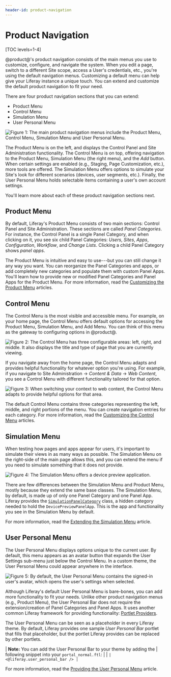 ```yaml
---
header-id: product-navigation
---
```


# Product Navigation

[TOC levels=1-4]

@product@'s product navigation consists of the main menus you use to customize,
configure, and navigate the system. When you edit a page, switch to a different
Site scope, access a User's credentials, etc., you're using the default
navigation menus. Customizing a default menu can help give your Liferay instance
a unique touch. You can extend and customize the default product navigation to
fit your need.

There are four product navigation sections that you can extend:

- Product Menu
- Control Menu
- Simulation Menu
- User Personal Menu

![Figure 1: The main product navigation menus include the Product Menu, Control Menu, Simulation Menu and User Personal Menu.](../../images/product-navigation-summary.png)

The Product Menu is on the left, and displays the Control Panel and Site
Administration functionality. The Control Menu is on top, offering navigation to
the Product Menu, Simulation Menu (the right menu), and the *Add* button. When
certain settings are enabled (e.g., Staging, Page Customization, etc.), more
tools are offered. The Simulation Menu offers options to simulate your Site's
look for different scenarios (devices, user segments, etc.). Finally, the User
Personal Menu holds selectable items containing a user's own account settings.

You'll learn more about each of these product navigation sections next.

## Product Menu

By default, Liferay's Product Menu consists of two main sections: Control Panel
and Site Administration. These sections are called *Panel Categories*. For
instance, the Control Panel is a single Panel Category, and when clicking on it,
you see six child Panel Categories: *Users*, *Sites*, *Apps*, *Configuration*,
*Workflow*, and *Change Lists*. Clicking a child Panel Category shows *panel
apps*.

The Product Menu is intuitive and easy to use---but you can still change it any
way you want. You can reorganize the Panel Categories and apps, or add
completely new categories and populate them with custom Panel Apps. You'll
learn how to provide new or modified Panel Categories and Panel Apps for the
Product Menu. For more information, read the
[Customizing the Product Menu](/docs/7-2/customization/-/knowledge_base/c/customizing-the-product-menu)
articles.

## Control Menu

The Control Menu is the most visible and accessible menu. For example, on your 
home page, the Control Menu offers default options for accessing the Product
Menu, Simulation Menu, and Add Menu. You can think of this menu as the gateway
to configuring options in @product@.

![Figure 2: The Control Menu has three configurable areas: left, right, and middle. It also displays the title and type of page that you are currently viewing.](../../images/control-menu-home.png)

If you navigate away from the home page, the Control Menu adapts and provides
helpful functionality for whatever option you're using. For example, if you
navigate to Site Administration &rarr; *Content & Data* &rarr; *Web Content*,
you see a Control Menu with different functionality tailored for that option.

![Figure 3: When switching your context to web content, the Control Menu adapts to provide helpful options for that area.](../../images/control-menu-web-content.png)

The default Control Menu contains three categories representing the left,
middle, and right portions of the menu. You can create navigation entries for
each category. For more information, read the
[Customizing the Control Menu](/docs/7-2/customization/-/knowledge_base/c/customizing-the-control-menu)
articles.

## Simulation Menu

When testing how pages and apps appear for users, it's important to simulate
their views in as many ways as possible. The Simulation Menu on the right-side
of the main page allows this, and you can extend the menu if you need to
simulate something that it does not provide.

![Figure 4: The Simulation Menu offers a device preview application.](../../images/simulation-menu-preview.png)

There are few differences between the Simulation Menu and Product Menu, mostly
because they extend the same base classes. The Simulation Menu, by default, is
made up of only one Panel Category and one Panel App. Liferay provides the
[`SimulationPanelCategory`](https://github.com/liferay/liferay-portal/blob/7.2.0-ga1/modules/apps/product-navigation/product-navigation-simulation-web/src/main/java/com/liferay/product/navigation/simulation/web/internal/application/list/SimulationPanelCategory.java)
class, a hidden category needed to hold the `DevicePreviewPanelApp`. This is the
app and functionality you see in the Simulation Menu by default.

For more information, read the
[Extending the Simulation Menu](/docs/7-2/customization/-/knowledge_base/c/extending-the-simulation-menu)
article.

## User Personal Menu

The User Personal Menu displays options unique to the current user. By default,
this menu appears as an avatar button that expands the User Settings sub-menu
just below the Control Menu. In a custom theme, the User Personal Menu could
appear anywhere in the interface.

![Figure 5: By default, the User Personal Menu contains the signed-in user's avatar, which opens the user's settings when selected.](../../images/user-personal-menu.png)

Although Liferay's default User Personal Menu is bare-bones, you can
add more functionality to fit your needs. Unlike other product navigation menus
(e.g., Product Menu), the User Personal Bar does not require the
extension/creation of Panel Categories and Panel Apps. It uses another common
Liferay framework for providing functionality:
[Portlet Providers](/docs/7-2/frameworks/-/knowledge_base/f/embedding-portlets-in-themes).

The User Personal Menu can be seen as a placeholder in every Liferay theme. By
default, Liferay provides one sample *User Personal Bar* portlet that fills that
placeholder, but the portlet Liferay provides can be replaced by other portlets.

| **Note:** You can add the User Personal Bar to your theme by adding the
| following snippet into your `portal_normal.ftl`:
| 
| ```
| <@liferay.user_personal_bar />
| ```

For more information, read the
[Providing the User Personal Menu](/docs/7-2/customization/-/knowledge_base/c/providing-the-user-personal-menu)
article.
